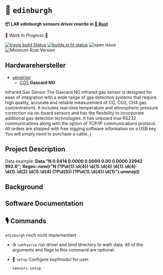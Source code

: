 # :electric_plug: `edinburgh`

**📦  LAR edinburgh sensors driver rewrite in [🦀 **Rust**](https://github.com/lar-rs/edinburgh)**

🚧 _Work In Progress_ 🚧

[![travis build Status](https://travis-ci.com/lar-rs/sensors.svg?branch=master)](https://travis-ci.com/lar-rs/edinburgh)
[![builds.sr.ht status](https://builds.sr.ht/~asmolkov/sensors/.build.yml.svg)](https://builds.sr.ht/~asmolkov/lar-rs/edinburgh.build.yml?)
![open issue][issue]
![Minimum Rust Version][min-rust-badge]


## Hardwarehersteller
 * [sensirion](https://www.sensirion.com/de)
    * [CO2](https://www.sensirion.com/de/umweltsensoren/kohlendioxidsensoren-co2)
**Gascard NG**

Infrared Gas Sensor
The Gascard NG infrared gas sensor is designed for ease of integration with a wide range of gas detection systems that require high quality, accurate and reliable measurement of CO, CO2, CH4 gas concentrations.
It includes real-time temperature and atmospheric pressure correction via on-board sensors and has the flexibility to incorporate additional gas detection technologies. It has onboard true RS232 communications along with the option of TCP/IP communications protocol.
All orders are shipped with free logging software information on a USB key. You will simply need to purchase a cable.
j
## Project Description

Data example:
  **Data  "N 0.0414 0.0000 0.0000 0.00 0.0000 22942 992.6";**
  **Regex::new(r"N (?P<fsr>\d{1}.\d{4}) \d{1}.\d{4} \d{1}.\d{4} \d{1}.\d{2} \d{1}.\d{4} (?P<dig>\d{5}) (?P<ppm>\d{1}.\d{4}) \d{1}").unwrap()**

## Background

## Software Documentation

## 🎙️ Commands

`edinburgh` noch nicht implementiert

  - ⚙️ `cwhhserve`
    run driver and bind directory to wath data.
    All of the arguments and flags to this command are optional:

  - 🔧 `setup`
      Configure kopfmodul for user.

    ```
    sensors setup
    ```

<!-- links -->
[file issues]: https://github.com/lar-rs/edinburgh/issues/
[Rust]: https://www.rust-lang.org/
[async-std]:https://docs.rs/async-std/0.99.10/async_std
[edinburg]:https://edinburghsensors.com/products/oem-co2-sensor/gascard-ng/
[CONTRIBUTING.md]: CONTRIBUTING.md
[CC-BY 4.0]: https://opendefinition.org/licenses/cc-by/
[MIT]: https://opensource.org/licenses/MIT
[The Rust Book]: https://doc.rust-lang.org/book/
[building a command-line program]: https://doc.rust-lang.org/stable/book/ch12-00-an-io-project.html
[building a multithreaded web server]: https://doc.rust-lang.org/stable/book/ch20-00-final-project-a-web-server.html
[clippy]: https://github.com/rust-lang/rust-clippy/
[criterion]: https://github.com/bheisler/criterion.rs
[crossbeam]: https://github.com/crossbeam-rs/crossbeam
[plan]: ./docs/lesson-plan.md
[the roadmap]: ./docs/roadmap.md
[post-project surveys]: ./docs/lesson-plan.md#user-content-making-pna-rust-better
[pre]: ./docs/prerequisites.md
[rustfmt]: https://github.com/rust-lang/rustfmt/
[serde]: https://github.com/serde-rs/serde
[sp]: https://en.wikipedia.org/wiki/System_programming
[Rust]: https://www.rust-lang.org/
<!-- Badges -->
[irc]:          https://webirc.hackint.org/#irc://irc.hackint.org/#lar
[issue]: https://img.shields.io/github/issues/lar-rs/edinburgh?style=flat-square
[min-rust-badge]: https://img.shields.io/badge/rustc-1.38+-blue.svg
